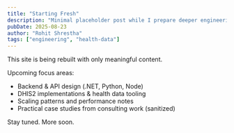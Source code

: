 ```yaml
---
title: "Starting Fresh"
description: "Minimal placeholder post while I prepare deeper engineering + health data notes."
pubDate: 2025-08-23
author: "Rohit Shrestha"
tags: ["engineering", "health-data"]
---
```


This site is being rebuilt with only meaningful content.

Upcoming focus areas:

- Backend & API design (.NET, Python, Node)
- DHIS2 implementations & health data tooling
- Scaling patterns and performance notes
- Practical case studies from consulting work (sanitized)

Stay tuned. More soon.